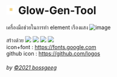#  <img src="https://github.com/BoszGTec/Glow-Gen-Tool/blob/main/20211219_031528.png" height="25px" /> Glow-Gen-Tool
เครื่องมือช่วยในการทำ element เรืองแสง
![image](https://user-images.githubusercontent.com/95701554/146647826-a2949e69-ee86-440a-ba02-594c0709a8b3.png)

สร้างด้วย 
<img height=25px src="https://camo.githubusercontent.com/d4dcf8fd2bf82734a52774ae132c387357221a5d144ef0356e52c66a2d9f41e9/68747470733a2f2f63646e2e737667706f726e2e636f6d2f6c6f676f732f76697375616c2d73747564696f2d636f64652e737667" />
<img height=30px src="https://camo.githubusercontent.com/0a6ef04b1c423027658e0a15df6296f8b93a76459be3adc5ce69df27eaed7575/68747470733a2f2f63646e2e737667706f726e2e636f6d2f6c6f676f732f68746d6c2d352e737667">
<img height=30px src="https://camo.githubusercontent.com/367dd0be4d8a115eea884c2794dd1ab8751034782a4cf9f0d0c1155fd984a7d0/68747470733a2f2f63646e2e737667706f726e2e636f6d2f6c6f676f732f6373732d332e737667" />
<img height=25px src="https://camo.githubusercontent.com/0c6adf0b34772f192a1c98b80ca013f2d69e954738b20062a114d9bbd245aab5/68747470733a2f2f63646e2e737667706f726e2e636f6d2f6c6f676f732f6a6176617363726970742e737667" />
<br>
icon+font :
https://fonts.google.com <br>
github icon :
https://github.com/logos
###### by [©2021 bossgeeg](mailto:bossgeeg123456@gmail.com)
